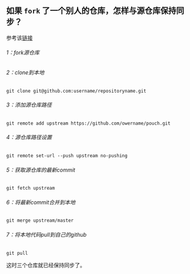 ## 如果 `fork` 了一个别人的仓库，怎样与源仓库保持同步？


参考该[链接](https://blog.csdn.net/godwei_ding/article/details/78756688)


###### 1：fork源仓库 
###### 2：clone到本地

```objc
git clone git@github.com:username/repositoryname.git
```


###### 3：添加源仓库路径

```objc
git remote add upstream https://github.com/owername/pouch.git
```

###### 4：源仓库路径设置

```objc
git remote set-url --push upstream no-pushing
```

###### 5：获取源仓库的最新commit

```objc
git fetch upstream
```

###### 6：将最新commit合并到本地

```objc
git merge upstream/master
```

###### 7：将本地代码pull到自己的github

```objc
git pull
```

这时三个仓库就已经保持同步了。



